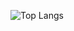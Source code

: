![Top Langs](https://github-readme-stats.vercel.app/api/top-langs/?username=pablofsc)

<!--
<div style"display: inline_block">
<img height="25px" width="25px" src="https://cdn.jsdelivr.net/gh/devicons/devicon/icons/c/c-plain.svg" />
<img height="25px" width="25px" src="https://cdn.jsdelivr.net/gh/devicons/devicon/icons/html5/html5-plain-wordmark.svg" />
<img height="25px" width="25px" src="https://cdn.jsdelivr.net/gh/devicons/devicon/icons/css3/css3-plain-wordmark.svg" />
<img height="25px" width="25px" src="https://cdn.jsdelivr.net/gh/devicons/devicon/icons/javascript/javascript-original.svg" />
</div>

**pablofsc/pablofsc** is a ✨ _special_ ✨ repository because its `README.md` (this file) appears on your GitHub profile.

Here are some ideas to get you started:

- 🔭 I’m currently working on ...
- 🌱 I’m currently learning ...
- 👯 I’m looking to collaborate on ...
- 🤔 I’m looking for help with ...
- 💬 Ask me about ...
- 📫 How to reach me: ...
- 😄 Pronouns: ...
- ⚡ Fun fact: ...
-->
